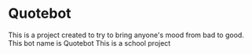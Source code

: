 # Quotebot
This is a project created to try to bring anyone's mood from bad to good.
This bot name is Quotebot
This is a school project
